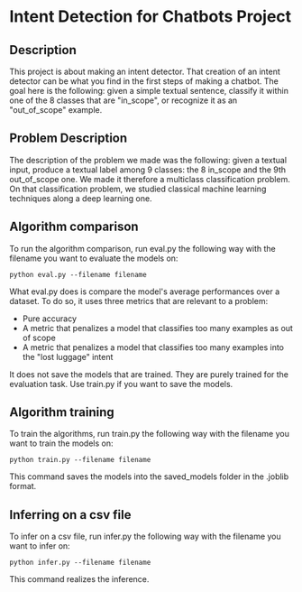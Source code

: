 # Intent Detection for Chatbots Project

## Description

This project is about making an intent detector. That creation of an intent detector can be what you find in the first steps of making a chatbot. The goal here is the following: given a simple textual sentence, classify it within one of the 8 classes that are "in_scope", or recognize it as an "out_of_scope" example. 

## Problem Description

The description of the problem we made was the following: given a textual input, produce a textual label among 9 classes: the 8 in_scope and the 9th out_of_scope one. We made it therefore a multiclass classification problem. On that classification problem, we studied classical machine learning techniques along a deep learning one.

## Algorithm comparison

To run the algorithm comparison, run eval.py the following way with the filename you want to evaluate the models on: 

```
python eval.py --filename filename
```

What eval.py does is compare the model's average performances over a dataset. To do so, it uses three metrics that are relevant to a problem:
- Pure accuracy
- A metric that penalizes a model that classifies too many examples as out of scope
- A metric that penalizes a model that classifies too many examples into the "lost luggage" intent 

It does not save the models that are trained. They are purely trained for the evaluation task. Use train.py if you want to save the models.

## Algorithm training

To train the algorithms, run train.py the following way with the filename you want to train the models on:

```
python train.py --filename filename
```

This command saves the models into the saved_models folder in the .joblib format.

## Inferring on a csv file

To infer on a csv file, run infer.py the following way with the filename you want to infer on:

```
python infer.py --filename filename
```

This command realizes the inference.